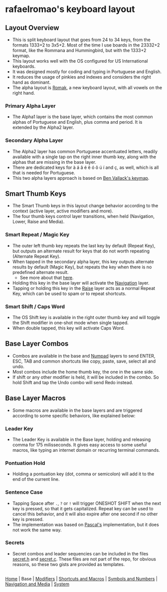 # rafaelromao's keyboard layout

## Layout Overview
- This is split keyboard layout that goes from 24 to 34 keys, from the formats 1333+2 to 3x5+2. Most of the time I use boards in the 23332+2 format, like the Rommana and Hummingbird, but with the 1333+2 keymap.
- This layout works well with the OS configured for US International keyboards.
- It was designed mostly for coding and typing in Portuguese and English.
- It reduces the usage of pinkies and indexes and considers the right hand as dominant.
- The alpha layout is [Romak](https://github.com/rafaelromao/romak), a new keyboard layout, with all vowels on the right hand.

### Primary Alpha Layer
- The Alpha1 layer is the base layer, which contains the most common alphas of Portuguese and English, plus comma and period. It is extended by the Alpha2 layer.

### Secondary Alpha Layer
- The Alpha2 layer has common Portuguese accentuated letters, readily available with a single tap on the right inner thumb key, along with the alphas that are missing in the base layer.
- There are dedicated keys for à á â é ê ó ô ú í and ç, as well, which is all that is needed for Portuguese.
- This two alpha layers approach is based on [Ben Vallack's keymap](https://youtu.be/5RN_4PQ0j1A?si=f9OkOvNdL3jE4seR).

## Smart Thumb Keys
- The Smart Thumb keys in this layout change behavior according to the context (active layer, active modifiers and more).
- The four thumb keys control layer transitions, when held (Navigation, Lower, Raise and Media).

### Smart Repeat / Magic Key
- The outer left thumb key repeats the last key by default (Repeat Key), but outputs an alternate result for keys that do not worth repeating (Alternate Repeat Key).
- When tapped in the secondary alpha layer, this key outputs alternate results by default (Magic Key), but repeats the key when there is no predefined alternate result.
  - See more about that [here](https://github.com/rafaelromao/romak/tree/main?tab=readme-ov-file#magic-romak).
- Holding this key in the base layer will activate the [Navigation](../navigation.md) layer.
- Tapping or holding this key in the [Raise](../symbols.md) layer acts as a normal Repeat Key, which can be used to spam or to repeat shortcuts. 

### Smart Shift / Caps Word
- The OS Shift key is available in the right outer thumb key and will toggle the Shift modifier in one-shot mode when single tapped.
- When double tapped, this key will activate Caps Word.

## Base Layer Combos
- Combos are available in the base and [Numpad](symbols.md#numpad-layer) layers to send ENTER, ESC, TAB and common shortcuts like copy, paste, save, select all and undo.
- Most combos include the home thumb key, the one in the same side.
- If shift or any other modifier is held, it will be included in the combo. So hold Shift and tap the Undo combo will send Redo instead.

## Base Layer Macros
- Some macros are available in the base layers and are triggered according to some specific behaviors, like explained below:

### Leader Key
- The Leader Key is available in the Base layer, holding and releasing comma for 175 milisseconds. It gives easy access to some useful macros, like typing an internet domain or recurring terminal commands.

### Pontuation Hold
- Holding a pontuation key (dot, comma or semicolon) will add it to the end of the current line.

### Sentence Case
- Tapping Space after `.`, `?` or `!` will trigger ONESHOT SHIFT when the next key is pressed, so that it gets capitalized. Repeat key can be used to cancel this behavior, and it will also expire after one second if no other key is pressed.
- The implementation was based on [Pascal's](https://github.com/getreuer/qmk-keymap) implementation, but it does not work the same way.

### Secrets
- Secret combos and leader sequencies can be included in the files [secret.h](https://gist.github.com/rafaelromao/29b444b8b0bdec5402067beb35c2bcda) and [secret.c](https://gist.github.com/rafaelromao/76be290d7d58176699b8e20859c15618). These files are not part of the repo, for obvious reasons, so these two gists are provided as templates.

##
[Home](../readme.md) | 
Base |
[Modifiers](modifiers.md) |
[Shortcuts and Macros](shortcuts.md) |
[Symbols and Numbers](symbols.md) |
[Navigation and Media](navigation.md) |
[System](system.md)
